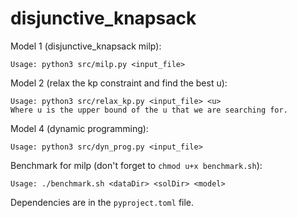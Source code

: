 # disjunctive_knapsack

Model 1 (disjunctive_knapsack milp):

```text
Usage: python3 src/milp.py <input_file>
```

Model 2 (relax the kp constraint and find the best u):

```text
Usage: python3 src/relax_kp.py <input_file> <u>
Where u is the upper bound of the u that we are searching for.
```

Model 4 (dynamic programming):

```text
Usage: python3 src/dyn_prog.py <input_file>
```

Benchmark for milp (don't forget to `chmod u+x benchmark.sh`):

```text
Usage: ./benchmark.sh <dataDir> <solDir> <model>
```

Dependencies are in the `pyproject.toml` file.
